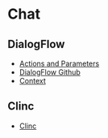# Chat
## DialogFlow
* [Actions and Parameters](calendar.google.com/calendar/r?t=AKUaPmbDPtx32MGCr9ZdStrry1x15tjriC3h5JcPu2Y1KFqp2RUAW_n91hJlcRgx2GJ4GAtcdtQa60cXJ9cKbVpw719u0lmejw%3D%3D&sf=true)
* [DialogFlow Github](https://github.com/dialogflow)
* [Context](https://dialogflow.com/docs/contexts)
## Clinc
* [Clinc](https://clinc.com/ai-technology.html)

